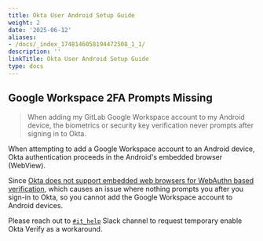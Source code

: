 ```yaml
---
title: Okta User Android Setup Guide
weight: 2
date: '2025-06-12'
aliases:
- /docs/_index_1748146058194472508_1_1/
description: ''
linkTitle: Okta User Android Setup Guide
type: docs
---
```


<!-- FIXME -->

## Google Workspace 2FA Prompts Missing

> When adding my GitLab Google Workspace account to my Android device, the biometrics or security key verification never prompts after signing in to Okta.

When attempting to add a Google Workspace account to an Android device, Okta authentication proceeds in the Android's embedded browser (WebView).

Since [Okta does not support embedded web browsers for WebAuthn based verification](https://help.okta.com/en-us/Content/Topics/Security/mfa/webauthn-compatibility.htm), which causes an issue where nothing prompts you after you sign-in to Okta, so you cannot add the Google Workspace account to Android devices.

Please reach out to [`#it_help`](https://gitlab.slack.com/messages/it_help) Slack channel to request temporary enable Okta Verify as a workaround.
